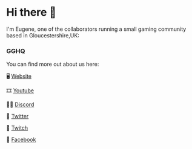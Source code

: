 # Hi there 👋

I'm Eugene, one of the collaborators running a small gaming community based in Gloucestershire,UK:

### GGHQ

You can find more out about us here:

🖥 [Website](http://gghq.io)

🎞 [Youtube](https://youtube.com/gghqio)

👩‍💻 [Discord](https://discord.gg/gghq)

🐤 [Twitter](https://twitter.com/gghqio)

💟 [Twitch](https://twitch.tv/gghq_online)

📘 [Facebook](https://facebook.com/groups/gghqio)


<!--
**EugeneGGHQ/EugeneGGHQ** is a ✨ _special_ ✨ repository because its `README.md` (this file) appears on your GitHub profile.

Here are some ideas to get you started:

- 🔭 I’m currently working on ...
- 🌱 I’m currently learning ...
- 👯 I’m looking to collaborate on ...
- 🤔 I’m looking for help with ...
- 💬 Ask me about ...
- 📫 How to reach me: ...
- 😄 Pronouns: ...
- ⚡ Fun fact: ...
-->
